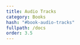 ```yaml
---
title: Audio Tracks
category: Books
hash: "#book-audio-tracks"
fullpath: /docs
order: 3.5
---
```


<docs-book-audio-tracks></docs-book-audio-tracks>

